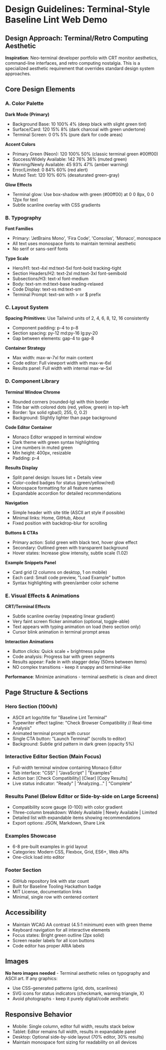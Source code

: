 # Design Guidelines: Terminal-Style Baseline Lint Web Demo

## Design Approach: Terminal/Retro Computing Aesthetic

**Inspiration**: Neo-terminal developer portfolio with CRT monitor aesthetics, command-line interfaces, and retro computing nostalgia. This is a specialized aesthetic requirement that overrides standard design system approaches.

## Core Design Elements

### A. Color Palette

**Dark Mode (Primary)**
- Background Base: 10 100% 4% (deep black with slight green tint)
- Surface/Card: 120 15% 8% (dark charcoal with green undertone)
- Terminal Screen: 0 0% 5% (pure dark for code areas)

**Accent Colors**
- Primary Green (Neon): 120 100% 50% (classic terminal green #00ff00)
- Success/Widely Available: 142 76% 36% (muted green)
- Warning/Newly Available: 45 93% 47% (amber warning)
- Error/Limited: 0 84% 60% (red alert)
- Muted Text: 120 10% 60% (desaturated green-gray)

**Glow Effects**
- Terminal glow: Use box-shadow with green (#00ff00) at 0 0 8px, 0 0 12px for text
- Subtle scanline overlay with CSS gradients

### B. Typography

**Font Families**
- Primary: 'JetBrains Mono', 'Fira Code', 'Consolas', 'Monaco', monospace
- All text uses monospace fonts to maintain terminal aesthetic
- No serif or sans-serif fonts

**Type Scale**
- Hero/H1: text-4xl md:text-5xl font-bold tracking-tight
- Section Headers/H2: text-2xl md:text-3xl font-semibold
- Subsections/H3: text-xl font-medium
- Body: text-sm md:text-base leading-relaxed
- Code Display: text-xs md:text-sm
- Terminal Prompt: text-sm with > or $ prefix

### C. Layout System

**Spacing Primitives**: Use Tailwind units of 2, 4, 6, 8, 12, 16 consistently
- Component padding: p-4 to p-8
- Section spacing: py-12 md:py-16 lg:py-20
- Gap between elements: gap-4 to gap-8

**Container Strategy**
- Max width: max-w-7xl for main content
- Code editor: Full viewport width with max-w-6xl
- Results panel: Full width with internal max-w-5xl

### D. Component Library

**Terminal Window Chrome**
- Rounded corners (rounded-lg) with thin border
- Title bar with colored dots (red, yellow, green) in top-left
- Border: 1px solid rgba(0, 255, 0, 0.2)
- Background: Slightly lighter than page background

**Code Editor Container**
- Monaco Editor wrapped in terminal window
- Dark theme with green syntax highlighting
- Line numbers in muted green
- Min height: 400px, resizable
- Padding: p-4

**Results Display**
- Split panel design: Issues list + Details view
- Color-coded badges for status (green/yellow/red)
- Monospace formatting for all feature names
- Expandable accordion for detailed recommendations

**Navigation**
- Simple header with site title (ASCII art style if possible)
- Minimal links: Home, GitHub, About
- Fixed position with backdrop-blur for scrolling

**Buttons & CTAs**
- Primary action: Solid green with black text, hover glow effect
- Secondary: Outlined green with transparent background
- Hover states: Increase glow intensity, subtle scale (1.02)

**Example Snippets Panel**
- Card grid (2 columns on desktop, 1 on mobile)
- Each card: Small code preview, "Load Example" button
- Syntax highlighting with green/amber color scheme

### E. Visual Effects & Animations

**CRT/Terminal Effects**
- Subtle scanline overlay (repeating linear gradient)
- Very faint screen flicker animation (optional, toggle-able)
- Text appears with typing animation on load (hero section only)
- Cursor blink animation in terminal prompt areas

**Interaction Animations**
- Button clicks: Quick scale + brightness pulse
- Code analysis: Progress bar with green segments
- Results appear: Fade in with stagger delay (50ms between items)
- NO complex transitions - keep it snappy and terminal-like

**Performance**: Minimize animations - terminal aesthetic is clean and direct

## Page Structure & Sections

### Hero Section (100vh)
- ASCII art logo/title for "Baseline Lint Terminal"
- Typewriter effect tagline: "Check Browser Compatibility // Real-time Analysis"
- Animated terminal prompt with cursor
- Single CTA button: "Launch Terminal" (scrolls to editor)
- Background: Subtle grid pattern in dark green (opacity 5%)

### Interactive Editor Section (Main Focus)
- Full-width terminal window containing Monaco Editor
- Tab interface: "CSS" | "JavaScript" | "Examples"
- Action bar: [Check Compatibility] [Clear] [Copy Results]
- Live status indicator: "Ready" | "Analyzing..." | "Complete"

### Results Panel (Below Editor or Side-by-side on Large Screens)
- Compatibility score gauge (0-100) with color gradient
- Three-column breakdown: Widely Available | Newly Available | Limited
- Detailed list with expandable items showing recommendations
- Export options: JSON, Markdown, Share Link

### Examples Showcase
- 6-8 pre-built examples in grid layout
- Categories: Modern CSS, Flexbox, Grid, ES6+, Web APIs
- One-click load into editor

### Footer Section
- GitHub repository link with star count
- Built for Baseline Tooling Hackathon badge
- MIT License, documentation links
- Minimal, single row with centered content

## Accessibility

- Maintain WCAG AA contrast (4.5:1 minimum) even with green theme
- Keyboard navigation for all interactive elements
- Focus states: Bright green outline (2px solid)
- Screen reader labels for all icon buttons
- Code editor has proper ARIA labels

## Images

**No hero images needed** - Terminal aesthetic relies on typography and ASCII art. If any graphics:
- Use CSS-generated patterns (grid, dots, scanlines)
- SVG icons for status indicators (checkmark, warning triangle, X)
- Avoid photographs - keep it purely digital/code aesthetic

## Responsive Behavior

- Mobile: Single column, editor full width, results stack below
- Tablet: Editor remains full width, results in expandable panel
- Desktop: Optional side-by-side layout (70% editor, 30% results)
- Maintain monospace font sizing for readability on all devices